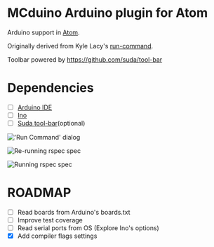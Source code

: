 # MCduino Arduino plugin for Atom
Arduino support in [Atom](http://atom.io).

Originally derived from Kyle Lacy's [run-command](https://github.com/kylewlacy/run-command).

Toolbar powered by https://github.com/suda/tool-bar

# Dependencies
- [ ] [Arduino IDE](http://arduino.cc)
- [ ] [Ino](http://inotool.org)
- [ ] [Suda tool-bar](https://github.com/suda/tool-bar)(optional)

!['Run Command' dialog](https://raw.githubusercontent.com/kylewlacy/run-command/master/screenshots/run-command.gif)

![Re-running `rspec spec`](https://raw.githubusercontent.com/kylewlacy/run-command/master/screenshots/re-run.gif)

![Running `rspec spec`](https://raw.githubusercontent.com/kylewlacy/run-command/master/screenshots/run.gif)

# ROADMAP
- [ ] Read boards from Arduino's boards.txt
- [ ] Improve test coverage
- [ ] Read serial ports from OS (Explore Ino's options)
- [x] Add compiler flags settings
